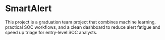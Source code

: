 # SmartAlert
This project is a graduation team project that combines machine learning, practical SOC workflows, and a clean dashboard to reduce alert fatigue and speed up triage for entry-level SOC analysts.
